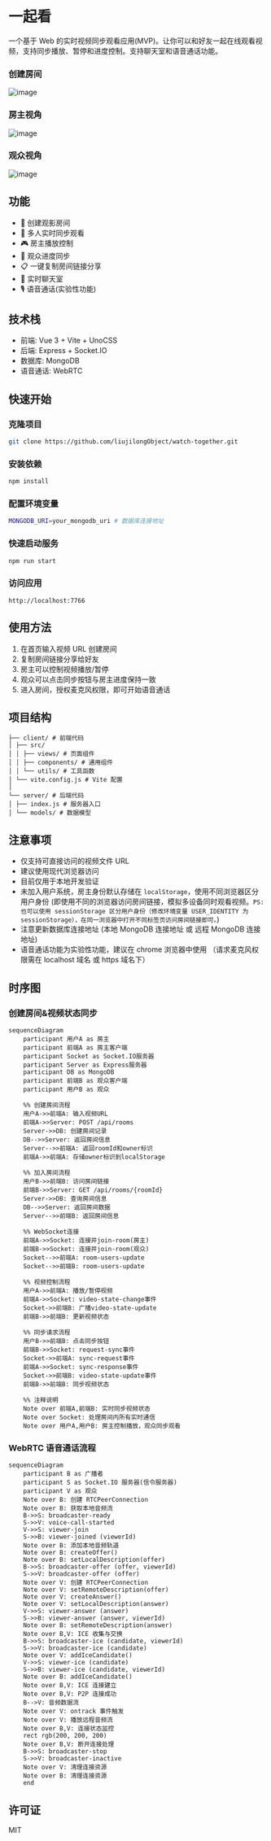 # 一起看

一个基于 Web 的实时视频同步观看应用(MVP)。让你可以和好友一起在线观看视频，支持同步播放、暂停和进度控制。支持聊天室和语音通话功能。

### 创建房间
![image](./assets/home.png)

### 房主视角
![image](./assets/owner_room.png)

### 观众视角
![image](./assets/visitor_room.png)


## 功能

- 🎥 创建观影房间
- 👥 多人实时同步观看
- 🎮 房主播放控制
- 🔄 观众进度同步
- 📋 一键复制房间链接分享
- 💬 实时聊天室
- 🎙️ 语音通话(实验性功能)

## 技术栈

- 前端: Vue 3 + Vite + UnoCSS
- 后端: Express + Socket.IO
- 数据库: MongoDB
- 语音通话: WebRTC

## 快速开始

### 克隆项目
```bash
git clone https://github.com/liujilongObject/watch-together.git
```

### 安装依赖
```bash
npm install
```

### 配置环境变量
```bash
MONGODB_URI=your_mongodb_uri # 数据库连接地址
```

### 快速启动服务

```bash
npm run start
```

### 访问应用
`http://localhost:7766`


## 使用方法

1. 在首页输入视频 URL 创建房间
2. 复制房间链接分享给好友
3. 房主可以控制视频播放/暂停
4. 观众可以点击同步按钮与房主进度保持一致
5. 进入房间，授权麦克风权限，即可开始语音通话


## 项目结构
```
├── client/ # 前端代码
│ ├── src/
│ │ ├── views/ # 页面组件
│ │ ├── components/ # 通用组件
│ │ └── utils/ # 工具函数
│ └── vite.config.js # Vite 配置
│
└── server/ # 后端代码
│ ├── index.js # 服务器入口
│ └── models/ # 数据模型
```


## 注意事项

- 仅支持可直接访问的视频文件 URL
- 建议使用现代浏览器访问
- 目前仅用于本地开发验证
- 未加入用户系统，房主身份默认存储在 `localStorage`，使用不同浏览器区分用户身份 (即使用不同的浏览器访问房间链接，模拟多设备同时观看视频。`PS: 也可以使用 sessionStorage 区分用户身份（修改环境变量 USER_IDENTITY 为 sessionStorage），在同一浏览器中打开不同标签页访问房间链接即可。`)
- 注意更新数据库连接地址 (本地 MongoDB 连接地址 或 远程 MongoDB 连接地址)
- 语音通话功能为实验性功能，建议在 chrome 浏览器中使用 （请求麦克风权限需在 localhost 域名 或 https 域名下）


## 时序图

### 创建房间&视频状态同步

```mermaid
sequenceDiagram
    participant 用户A as 房主
    participant 前端A as 房主客户端
    participant Socket as Socket.IO服务器
    participant Server as Express服务器
    participant DB as MongoDB
    participant 前端B as 观众客户端
    participant 用户B as 观众

    %% 创建房间流程
    用户A->>前端A: 输入视频URL
    前端A->>Server: POST /api/rooms
    Server->>DB: 创建房间记录
    DB-->>Server: 返回房间信息
    Server-->>前端A: 返回roomId和owner标识
    前端A->>前端A: 存储owner标识到localStorage
    
    %% 加入房间流程
    用户B->>前端B: 访问房间链接
    前端B->>Server: GET /api/rooms/{roomId}
    Server->>DB: 查询房间信息
    DB-->>Server: 返回房间数据
    Server-->>前端B: 返回房间信息
    
    %% WebSocket连接
    前端A->>Socket: 连接并join-room(房主)
    前端B->>Socket: 连接并join-room(观众)
    Socket-->>前端A: room-users-update
    Socket-->>前端B: room-users-update
    
    %% 视频控制流程
    用户A->>前端A: 播放/暂停视频
    前端A->>Socket: video-state-change事件
    Socket->>前端B: 广播video-state-update
    前端B->>前端B: 更新视频状态
    
    %% 同步请求流程
    用户B->>前端B: 点击同步按钮
    前端B->>Socket: request-sync事件
    Socket->>前端A: sync-request事件
    前端A->>Socket: sync-response事件
    Socket->>前端B: video-state-update事件
    前端B->>前端B: 同步视频状态

    %% 注释说明
    Note over 前端A,前端B: 实时同步视频状态
    Note over Socket: 处理房间内所有实时通信
    Note over 用户A,用户B: 房主控制播放，观众同步观看

```

### WebRTC 语音通话流程
```mermaid
sequenceDiagram
    participant B as 广播者
    participant S as Socket.IO 服务器(信令服务器)
    participant V as 观众
    Note over B: 创建 RTCPeerConnection
    Note over B: 获取本地音频流
    B->>S: broadcaster-ready
    S->>V: voice-call-started
    V->>S: viewer-join
    S->>B: viewer-joined (viewerId)
    Note over B: 添加本地音频轨道
    Note over B: createOffer()
    Note over B: setLocalDescription(offer)
    B->>S: broadcaster-offer (offer, viewerId)
    S->>V: broadcaster-offer (offer)
    Note over V: 创建 RTCPeerConnection
    Note over V: setRemoteDescription(offer)
    Note over V: createAnswer()
    Note over V: setLocalDescription(answer)
    V->>S: viewer-answer (answer)
    S->>B: viewer-answer (answer, viewerId)
    Note over B: setRemoteDescription(answer)
    Note over B,V: ICE 收集与交换
    B->>S: broadcaster-ice (candidate, viewerId)
    S->>V: broadcaster-ice (candidate)
    Note over V: addIceCandidate()
    V->>S: viewer-ice (candidate)
    S->>B: viewer-ice (candidate, viewerId)
    Note over B: addIceCandidate()
    Note over B,V: ICE 连接建立
    Note over B,V: P2P 连接成功
    B-->V: 音频数据流
    Note over V: ontrack 事件触发
    Note over V: 播放远程音频流
    Note over B,V: 连接状态监控
    rect rgb(200, 200, 200)
    Note over B,V: 断开连接处理
    B->>S: broadcaster-stop
    S->>V: broadcaster-inactive
    Note over V: 清理连接资源
    Note over B: 清理连接资源
    end
```


## 许可证

MIT
